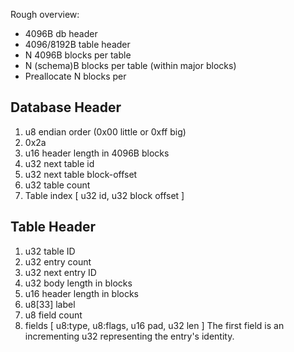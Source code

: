 Rough overview:
- 4096B db header
- 4096/8192B table header
- N 4096B blocks per table
- N (schema)B blocks per table (within major blocks)
- Preallocate N blocks per

Database Header
---------------
1. u8 endian order (0x00 little or 0xff big)
2. 0x2a
3. u16 header length in 4096B blocks
4. u32 next table id
5. u32 next table block-offset
6. u32 table count
7. Table index [ u32 id, u32 block offset ]

Table Header
------------
1. u32 table ID
2. u32 entry count
3. u32 next entry ID
4. u32 body length in blocks
5. u16 header length in blocks
6. u8[33] label
7. u8 field count
8. fields [ u8:type, u8:flags, u16 pad, u32 len ]
	The first field is an incrementing u32 representing the entry's identity.
